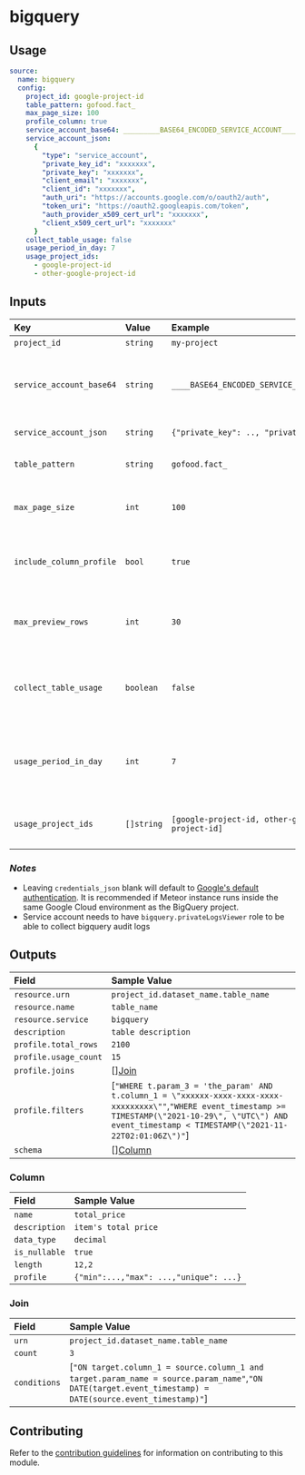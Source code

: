 # bigquery

## Usage

```yaml
source:
  name: bigquery
  config:
    project_id: google-project-id
    table_pattern: gofood.fact_
    max_page_size: 100
    profile_column: true
    service_account_base64: _________BASE64_ENCODED_SERVICE_ACCOUNT_________________
    service_account_json:
      {
        "type": "service_account",
        "private_key_id": "xxxxxxx",
        "private_key": "xxxxxxx",
        "client_email": "xxxxxxx",
        "client_id": "xxxxxxx",
        "auth_uri": "https://accounts.google.com/o/oauth2/auth",
        "token_uri": "https://oauth2.googleapis.com/token",
        "auth_provider_x509_cert_url": "xxxxxxx",
        "client_x509_cert_url": "xxxxxxx"
      }
    collect_table_usage: false
    usage_period_in_day: 7
    usage_project_ids:
      - google-project-id
      - other-google-project-id
```

## Inputs

| Key | Value | Example | Description |    |
| :-- | :---- | :------ | :---------- | :-- |
| `project_id` | `string` | `my-project` | BigQuery Project ID | *required* |
| `service_account_base64` | `string` | `____BASE64_ENCODED_SERVICE_ACCOUNT____` | Service Account in base64 encoded string. Takes precedence over `service_account_json` value | *optional* |
| `service_account_json` | `string` | `{"private_key": .., "private_id": ...}` | Service Account in JSON string | *optional* |
| `table_pattern` | `string` | `gofood.fact_` | Regex pattern to filter which bigquery table to scan (whitelist) | *optional* |
| `max_page_size` | `int` | `100` | max page size hint used for fetching datasets/tables/rows from bigquery | *optional* |
| `include_column_profile` | `bool` | `true` | true if you want to profile the column value such min, max, med, avg, top, and freq | *optional* |
| `max_preview_rows` | `int` | `30` | max number of preview rows to fetch, `0` will skip preview fetching. Default to `30`. | *optional* |
| `collect_table_usage` | `boolean` | `false` | toggle feature to collect table usage, `true` will enable collecting table usage. Default to `false`. | *optional* |
| `usage_period_in_day` | `int` | `7` | collecting log from `(now - usage_period_in_day)` until `now`. only matter if `collect_table_usage` is true. Default to `7`. | *optional* |
| `usage_project_ids` | `[]string` | `[google-project-id, other-google-project-id]` | collecting log from defined GCP Project IDs. Default to BigQuery Project ID. | *optional* |

### *Notes*

- Leaving `credentials_json` blank will default
  to [Google's default authentication](https://cloud.google.com/docs/authentication/production#automatically). It is
  recommended if Meteor instance runs inside the same Google Cloud environment as the BigQuery project.
- Service account needs to have `bigquery.privateLogsViewer` role to be able to collect bigquery audit logs

## Outputs

| Field                 | Sample Value                                                                                                                                                                                                       |
|:----------------------|:-------------------------------------------------------------------------------------------------------------------------------------------------------------------------------------------------------------------|
| `resource.urn`        | `project_id.dataset_name.table_name`                                                                                                                                                                               |
| `resource.name`       | `table_name`                                                                                                                                                                                                       |
| `resource.service`    | `bigquery`                                                                                                                                                                                                         |
| `description`         | `table description`                                                                                                                                                                                                |
| `profile.total_rows`  | `2100`                                                                                                                                                                                                             |
| `profile.usage_count` | `15`                                                                                                                                                                                                               |
| `profile.joins`       | [][Join](#Join)                                                                                                                                                                                                    |
| `profile.filters`     | [`"WHERE t.param_3 = 'the_param' AND t.column_1 = \"xxxxxx-xxxx-xxxx-xxxx-xxxxxxxxx\""`,`"WHERE event_timestamp >= TIMESTAMP(\"2021-10-29\", \"UTC\") AND event_timestamp < TIMESTAMP(\"2021-11-22T02:01:06Z\")"`] |
| `schema`              | [][Column](#column)                                                                                                                                                                                                |

### Column

| Field         | Sample Value                           |
|:--------------|:---------------------------------------|
| `name`        | `total_price`                          |
| `description` | `item's total price`                   |
| `data_type`   | `decimal`                              |
| `is_nullable` | `true`                                 |
| `length`      | `12,2`                                 |
| `profile`     | `{"min":...,"max": ...,"unique": ...}` |

### Join

| Field        | Sample Value                                                                                                                                            |
|:-------------|:--------------------------------------------------------------------------------------------------------------------------------------------------------|
| `urn`        | `project_id.dataset_name.table_name`                                                                                                                    |
| `count`      | `3`                                                                                                                                                     |
| `conditions` | [`"ON target.column_1 = source.column_1 and target.param_name = source.param_name"`,`"ON DATE(target.event_timestamp) = DATE(source.event_timestamp)"`] |

## Contributing

Refer to the [contribution guidelines](../../../docs/docs/contribute/guide.md#adding-a-new-extractor) for information on 
contributing to this module.
